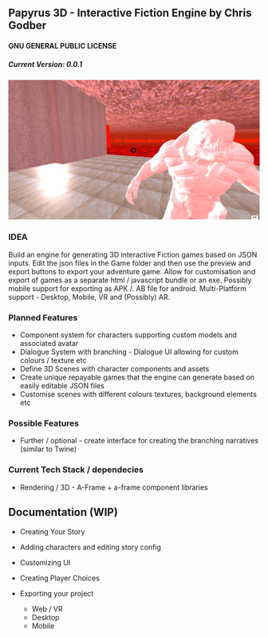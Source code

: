 ## Papyrus 3D - Interactive Fiction Engine by Chris Godber
#### GNU GENERAL PUBLIC LICENSE
##### Current Version: 0.0.1
![alt text](https://raw.githubusercontent.com/drnoir/Papyrus3D-IF-Engine/main/papyrusscreengrab.jpg)
### IDEA
Build an engine for generating 3D interactive Fiction games based on JSON inputs. 
Edit the json files in the Game folder and then use the preview and export buttons to export your adventure game.
Allow for customisation and export of games as a separate html / javascript bundle or an exe.
Possibly mobile support for exporting as APK /. AB file for android.
Multi-Platform support - Desktop, Mobile, VR and (Possibly) AR.

### Planned Features
* Component system for characters supporting custom models and associated avatar  
* Dialogue System with branching - Dialogue UI allowing for custom colours / texture etc
* Define 3D Scenes with character components and assets
* Create unique repayable games that the engine can generate based on easily editable JSON files
* Customise scenes with different colours textures, background elements etc

### Possible Features
* Further / optional - create interface for creating the branching narratives (similar to Twine) 

### Current Tech Stack / dependecies
* Rendering / 3D - A-Frame + a-frame component libraries 

## Documentation (WIP)

* Creating Your Story

* Adding characters and editing story config

* Customizing UI 

* Creating Player Choices

* Exporting your project 
  - Web / VR
  - Desktop
  - Mobile